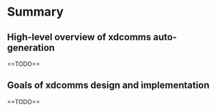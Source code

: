# Summary

## High-level overview of xdcomms auto-generation

==TODO==

## Goals of xdcomms design and implementation

==TODO==